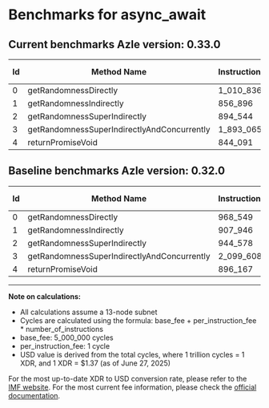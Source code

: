 # Benchmarks for async_await

## Current benchmarks Azle version: 0.33.0

| Id  | Method Name                                 | Instructions | Cycles    | USD           | USD/Million Calls | Change                              |
| --- | ------------------------------------------- | ------------ | --------- | ------------- | ----------------- | ----------------------------------- |
| 0   | getRandomnessDirectly                       | 1_010_836    | 6_010_836 | $0.0000082348 | $8.23             | <font color="red">+42_287</font>    |
| 1   | getRandomnessIndirectly                     | 856_896      | 5_856_896 | $0.0000080239 | $8.02             | <font color="green">-51_050</font>  |
| 2   | getRandomnessSuperIndirectly                | 894_544      | 5_894_544 | $0.0000080755 | $8.07             | <font color="green">-50_034</font>  |
| 3   | getRandomnessSuperIndirectlyAndConcurrently | 1_893_065    | 6_893_065 | $0.0000094435 | $9.44             | <font color="green">-206_543</font> |
| 4   | returnPromiseVoid                           | 844_091      | 5_844_091 | $0.0000080064 | $8.00             | <font color="green">-52_076</font>  |

## Baseline benchmarks Azle version: 0.32.0

| Id  | Method Name                                 | Instructions | Cycles    | USD           | USD/Million Calls |
| --- | ------------------------------------------- | ------------ | --------- | ------------- | ----------------- |
| 0   | getRandomnessDirectly                       | 968_549      | 5_968_549 | $0.0000081769 | $8.17             |
| 1   | getRandomnessIndirectly                     | 907_946      | 5_907_946 | $0.0000080939 | $8.09             |
| 2   | getRandomnessSuperIndirectly                | 944_578      | 5_944_578 | $0.0000081441 | $8.14             |
| 3   | getRandomnessSuperIndirectlyAndConcurrently | 2_099_608    | 7_099_608 | $0.0000097265 | $9.72             |
| 4   | returnPromiseVoid                           | 896_167      | 5_896_167 | $0.0000080777 | $8.07             |

---

**Note on calculations:**

- All calculations assume a 13-node subnet
- Cycles are calculated using the formula: base_fee + per_instruction_fee \* number_of_instructions
- base_fee: 5_000_000 cycles
- per_instruction_fee: 1 cycle
- USD value is derived from the total cycles, where 1 trillion cycles = 1 XDR, and 1 XDR = $1.37 (as of June 27, 2025)

For the most up-to-date XDR to USD conversion rate, please refer to the [IMF website](https://www.imf.org/external/np/fin/data/rms_sdrv.aspx).
For the most current fee information, please check the [official documentation](https://internetcomputer.org/docs/references/cycles-cost-formulas).
